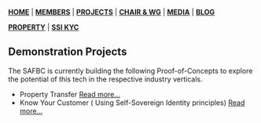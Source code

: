 [**HOME**](https://www.safbc.co.za) | [**MEMBERS**](/members/) | [**PROJECTS**](/projects/kyc/) | [**CHAIR & WG**](/committees/) | [**MEDIA**](/media/) | [**BLOG**](/blog/)

[**PROPERTY**](/projects/property/) | [**SSI KYC**](/projects/kyc/)

## Demonstration Projects

The SAFBC is currently building the following Proof-of-Concepts to explore the potential of this tech in the respective industry verticals.

-   Property Transfer [Read more...](/projects/property/)
-   Know Your Customer ( Using Self-Sovereign Identity principles) [Read more...](/projects/kyc/)

